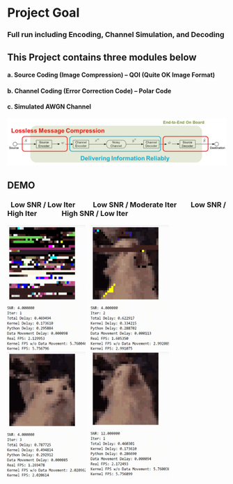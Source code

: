 # Project Goal
### Full run including Encoding, Channel Simulation, and Decoding
## This Project contains three modules below
#### a.	Source Coding (Image Compression) – QOI (Quite OK Image Format)
#### b.	Channel Coding (Error Correction Code) – Polar Code
#### c.	Simulated AWGN Channel
![System Overview](./graph/overview.png)
## DEMO
### &nbsp; Low SNR / Low Iter &emsp;&emsp; Low SNR / Moderate Iter &emsp;&ensp; Low SNR / High Iter &emsp;&emsp;&emsp; High SNR / Low Iter
<img src="./graph/cat_1.gif" width="180" height="288"/> &nbsp; <img src="./graph/cat_2.gif" width="180" height="288"/> &nbsp; <img src="./graph/cat_3.gif" width="180" height="288"/> &nbsp; <img src="./graph/cat_4.gif" width="180" height="288"/>
